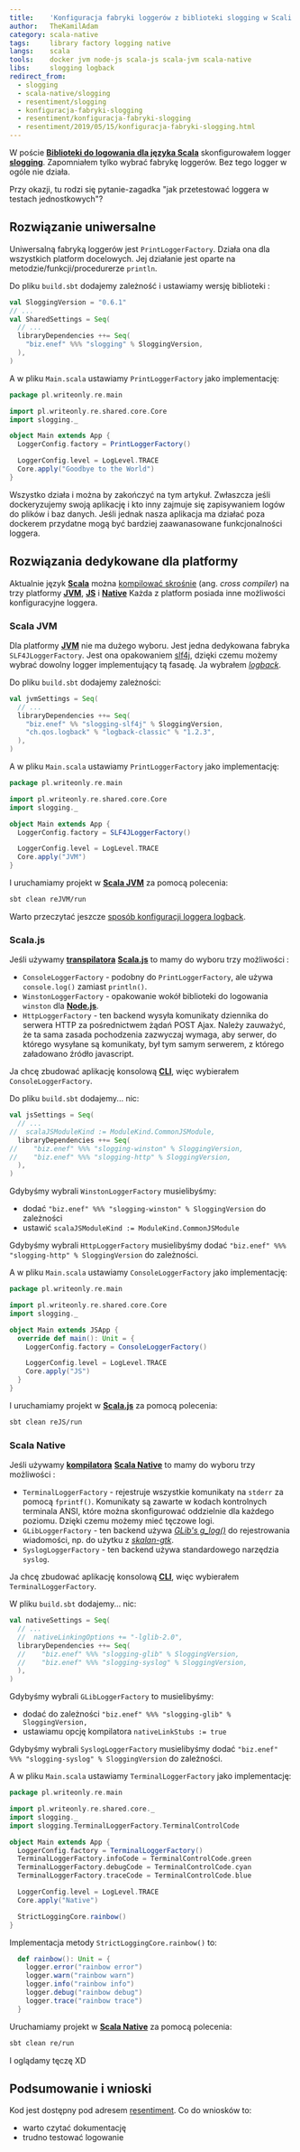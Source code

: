 ```yaml
---
title:    'Konfiguracja fabryki loggerów z biblioteki slogging w Scali'
author:   TheKamilAdam
category: scala-native
tags:     library factory logging native
langs:    scala
tools:    docker jvm node-js scala-js scala-jvm scala-native
libs:     slogging logback
redirect_from:
  - slogging
  - scala-native/slogging
  - resentiment/slogging
  - konfiguracja-fabryki-slogging
  - resentiment/konfiguracja-fabryki-slogging
  - resentiment/2019/05/15/konfiguracja-fabryki-slogging.html
---
```


W poście
**[Biblioteki do logowania dla języka Scala](/biblioteki-do-logowania)**
skonfigurowałem logger **[slogging]**.
Zapomniałem tylko wybrać fabrykę loggerów.
Bez tego logger w ogóle nie działa.

Przy okazji, tu rodzi się pytanie-zagadka "jak przetestować loggera w testach jednostkowych"?

## Rozwiązanie uniwersalne
Uniwersalną fabryką loggerów jest `PrintLoggerFactory`.
Działa ona dla wszystkich platform docelowych.
Jej działanie jest oparte na metodzie/funkcji/procedurerze `println`.

Do pliku `build.sbt` dodajemy zależność i ustawiamy wersję biblioteki :
```scala
val SloggingVersion = "0.6.1"
// ...
val SharedSettings = Seq(
  // ...
  libraryDependencies ++= Seq(
    "biz.enef" %%% "slogging" % SloggingVersion,
  ),
)
```

A w pliku `Main.scala` ustawiamy `PrintLoggerFactory` jako implementację:
```scala
package pl.writeonly.re.main

import pl.writeonly.re.shared.core.Core
import slogging._

object Main extends App {
  LoggerConfig.factory = PrintLoggerFactory()

  LoggerConfig.level = LogLevel.TRACE
  Core.apply("Goodbye to the World")
}
```
Wszystko działa i można by zakończyć na tym artykuł.
Zwłaszcza jeśli dockeryzujemy swoją aplikację
i kto inny zajmuje się zapisywaniem logów do plików i baz danych.
Jeśli jednak nasza aplikacja ma działać poza dockerem przydatne mogą być bardziej zaawanasowane funkcjonalności loggera.

## Rozwiązania dedykowane dla platformy
Aktualnie język **[Scala]**
można [kompilować skrośnie](/przenosna-scala) (ang. *cross compiler*) na trzy platformy
**[JVM](/tools/scala-jvm)**, **[JS](/tools/scala-js)** i **[Native](/tools/scala-native)**
Każda z platform posiada inne możliwości konfiguracyjne loggera.

### Scala JVM

Dla platformy **[JVM]** nie ma dużego wyboru.
Jest jedna dedykowana fabryka `SLF4JLoggerFactory`.
Jest ona opakowaniem [slf4j](https://www.slf4j.org/),
dzięki czemu możemy wybrać dowolny logger implementujący tą fasadę.
Ja wybrałem *[logback](https://logback.qos.ch/)*.


Do pliku `build.sbt` dodajemy zależności:
```scala
val jvmSettings = Seq(
  // ...
  libraryDependencies ++= Seq(
    "biz.enef" %% "slogging-slf4j" % SloggingVersion,
    "ch.qos.logback" % "logback-classic" % "1.2.3",
  ),
)
```

A w pliku `Main.scala` ustawiamy `PrintLoggerFactory` jako implementację:
```scala
package pl.writeonly.re.main

import pl.writeonly.re.shared.core.Core
import slogging._

object Main extends App {
  LoggerConfig.factory = SLF4JLoggerFactory()

  LoggerConfig.level = LogLevel.TRACE
  Core.apply("JVM")
}
```

I uruchamiamy projekt w **[Scala JVM]** za pomocą polecenia:
```bash
sbt clean reJVM/run
```

Warto przeczytać jeszcze [sposób konfiguracji loggera logback](https://logback.qos.ch/manual/configuration.html).

### Scala.js

Jeśli używamy **[transpilatora]** **[Scala.js]**
to mamy do wyboru trzy możliwości :
* `ConsoleLoggerFactory` - podobny do `PrintLoggerFactory`, ale używa `console.log()` zamiast `println()`.
* `WinstonLoggerFactory` - opakowanie wokół biblioteki do logowania `winston` dla **[Node.js]**.
* `HttpLoggerFactory` - ten backend wysyła komunikaty dziennika do serwera HTTP za pośrednictwem żądań POST Ajax.
Należy zauważyć,
że ta sama zasada pochodzenia zazwyczaj wymaga,
aby serwer,
do którego wysyłane są komunikaty,
był tym samym serwerem,
z którego załadowano źródło javascript.

Ja chcę zbudować aplikację konsolową **[CLI]**, więc wybierałem `ConsoleLoggerFactory`.

Do pliku `build.sbt` dodajemy... nic:
```scala
val jsSettings = Seq(
  // ...
//  scalaJSModuleKind := ModuleKind.CommonJSModule,
  libraryDependencies ++= Seq(
//    "biz.enef" %%% "slogging-winston" % SloggingVersion,
//    "biz.enef" %%% "slogging-http" % SloggingVersion,
  ),
)
```
Gdybyśmy wybrali `WinstonLoggerFactory` musielibyśmy:
* dodać `"biz.enef" %%% "slogging-winston" % SloggingVersion` do zależności
* ustawić `scalaJSModuleKind := ModuleKind.CommonJSModule`

Gdybyśmy wybrali `HttpLoggerFactory` musielibyśmy dodać `"biz.enef" %%% "slogging-http" % SloggingVersion` do zależności.

A w pliku `Main.scala` ustawiamy `ConsoleLoggerFactory` jako implementację:
```scala
package pl.writeonly.re.main

import pl.writeonly.re.shared.core.Core
import slogging._

object Main extends JSApp {
  override def main(): Unit = {
    LoggerConfig.factory = ConsoleLoggerFactory()

    LoggerConfig.level = LogLevel.TRACE
    Core.apply("JS")
  }
}
```

I uruchamiamy projekt w **[Scala.js]** za pomocą polecenia:
```bash
sbt clean reJS/run
```

### Scala Native

Jeśli używamy **[kompilatora]** **[Scala Native]**
to mamy do wyboru trzy możliwości :
* `TerminalLoggerFactory` - rejestruje wszystkie komunikaty na `stderr` za pomocą `fprintf()`.
Komunikaty są zawarte w kodach kontrolnych terminala ANSI, które można skonfigurować oddzielnie dla każdego poziomu.
Dzięki czemu możemy mieć tęczowe logi.
* `GLibLoggerFactory` - ten backend używa *[GLib's g_log()](<https://developer.gnome.org/glib/stable/glib-Message-Logging.html#g-log>)*
do rejestrowania wiadomości, np. do użytku z *[skalan-gtk](<https://github.com/jokade/scalanative-gtk>)*.
* `SyslogLoggerFactory` - ten backend używa standardowego narzędzia `syslog`.

Ja chcę zbudować aplikację konsolową **[CLI]**, więc wybierałem `TerminalLoggerFactory`.

W pliku `build.sbt` dodajemy... nic:
```scala
val nativeSettings = Seq(
  // ...
  //  nativeLinkingOptions += "-lglib-2.0",
  libraryDependencies ++= Seq(
  //    "biz.enef" %%% "slogging-glib" % SloggingVersion,
  //    "biz.enef" %%% "slogging-syslog" % SloggingVersion,
  ),
)
```
Gdybyśmy wybrali `GLibLoggerFactory` to musielibyśmy:
* dodać do zależności `"biz.enef" %%% "slogging-glib" % SloggingVersion,`
* ustawiamu opcję kompilatora `nativeLinkStubs := true`

Gdybyśmy wybrali `SyslogLoggerFactory` musielibyśmy dodać `"biz.enef" %%% "slogging-syslog" % SloggingVersion` do zależności.

A w pliku `Main.scala` ustawiamy `TerminalLoggerFactory` jako implementację:
```scala
package pl.writeonly.re.main

import pl.writeonly.re.shared.core._
import slogging._
import slogging.TerminalLoggerFactory.TerminalControlCode

object Main extends App {
  LoggerConfig.factory = TerminalLoggerFactory()
  TerminalLoggerFactory.infoCode = TerminalControlCode.green
  TerminalLoggerFactory.debugCode = TerminalControlCode.cyan
  TerminalLoggerFactory.traceCode = TerminalControlCode.blue

  LoggerConfig.level = LogLevel.TRACE
  Core.apply("Native")

  StrictLoggingCore.rainbow()
}
```

Implementacja metody `StrictLoggingCore.rainbow()` to:
```scala
  def rainbow(): Unit = {
    logger.error("rainbow error")
    logger.warn("rainbow warn")
    logger.info("rainbow info")
    logger.debug("rainbow debug")
    logger.trace("rainbow trace")
  }
```

Uruchamiamy projekt w **[Scala Native]** za pomocą polecenia:
```bash
sbt clean re/run
```

I oglądamy tęczę XD

## Podsumowanie i wnioski
Kod jest dostępny pod adresem [resentiment](<https://github.com/writeonly/resentiment>).
Co do wniosków to:
* warto czytać dokumentację
* trudno testować logowanie

[Scala]:         /langs/scala

[JVM]:           /tools/jvm
[kompilatora]:   /tags/compiler
[Node.js]:       /tools/node-js
[Scala JVM]:     /tools/scala-jvm
[Scala Native]:  /tools/scala-native
[Scala.js]:      /tools/scala-js

[slogging]:      /libs/slogging

[CLI]:           /tags/cli
[transpilatora]: /tags/transpiler
